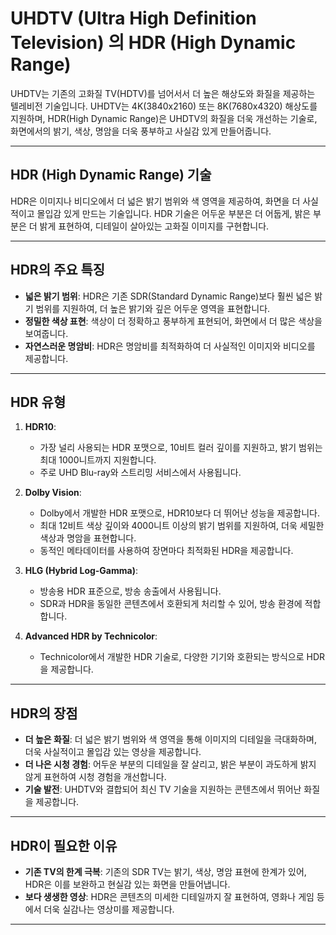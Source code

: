 # UHDTV (Ultra High Definition Television) 의 HDR (High Dynamic Range)

UHDTV는 기존의 고화질 TV(HDTV)를 넘어서서 더 높은 해상도와 화질을 제공하는 텔레비전 기술입니다. UHDTV는 4K(3840x2160) 또는 8K(7680x4320) 해상도를 지원하며, HDR(High Dynamic Range)은 UHDTV의 화질을 더욱 개선하는 기술로, 화면에서의 밝기, 색상, 명암을 더욱 풍부하고 사실감 있게 만들어줍니다.

---

## HDR (High Dynamic Range) 기술

HDR은 이미지나 비디오에서 더 넓은 밝기 범위와 색 영역을 제공하여, 화면을 더 사실적이고 몰입감 있게 만드는 기술입니다. HDR 기술은 어두운 부분은 더 어둡게, 밝은 부분은 더 밝게 표현하여, 디테일이 살아있는 고화질 이미지를 구현합니다.

---

## HDR의 주요 특징

- **넓은 밝기 범위**: HDR은 기존 SDR(Standard Dynamic Range)보다 훨씬 넓은 밝기 범위를 지원하여, 더 높은 밝기와 깊은 어두운 영역을 표현합니다.
- **정밀한 색상 표현**: 색상이 더 정확하고 풍부하게 표현되어, 화면에서 더 많은 색상을 보여줍니다.
- **자연스러운 명암비**: HDR은 명암비를 최적화하여 더 사실적인 이미지와 비디오를 제공합니다.

---

## HDR 유형

1. **HDR10**: 
   - 가장 널리 사용되는 HDR 포맷으로, 10비트 컬러 깊이를 지원하고, 밝기 범위는 최대 1000니트까지 지원합니다.
   - 주로 UHD Blu-ray와 스트리밍 서비스에서 사용됩니다.

2. **Dolby Vision**:
   - Dolby에서 개발한 HDR 포맷으로, HDR10보다 더 뛰어난 성능을 제공합니다.
   - 최대 12비트 색상 깊이와 4000니트 이상의 밝기 범위를 지원하여, 더욱 세밀한 색상과 명암을 표현합니다.
   - 동적인 메타데이터를 사용하여 장면마다 최적화된 HDR을 제공합니다.

3. **HLG (Hybrid Log-Gamma)**:
   - 방송용 HDR 표준으로, 방송 송출에서 사용됩니다.
   - SDR과 HDR을 동일한 콘텐츠에서 호환되게 처리할 수 있어, 방송 환경에 적합합니다.

4. **Advanced HDR by Technicolor**:
   - Technicolor에서 개발한 HDR 기술로, 다양한 기기와 호환되는 방식으로 HDR을 제공합니다.

---

## HDR의 장점

- **더 높은 화질**: 더 넓은 밝기 범위와 색 영역을 통해 이미지의 디테일을 극대화하며, 더욱 사실적이고 몰입감 있는 영상을 제공합니다.
- **더 나은 시청 경험**: 어두운 부분의 디테일을 잘 살리고, 밝은 부분이 과도하게 밝지 않게 표현하여 시청 경험을 개선합니다.
- **기술 발전**: UHDTV와 결합되어 최신 TV 기술을 지원하는 콘텐츠에서 뛰어난 화질을 제공합니다.

---

## HDR이 필요한 이유

- **기존 TV의 한계 극복**: 기존의 SDR TV는 밝기, 색상, 명암 표현에 한계가 있어, HDR은 이를 보완하고 현실감 있는 화면을 만들어냅니다.
- **보다 생생한 영상**: HDR은 콘텐츠의 미세한 디테일까지 잘 표현하여, 영화나 게임 등에서 더욱 실감나는 영상미를 제공합니다.

---
